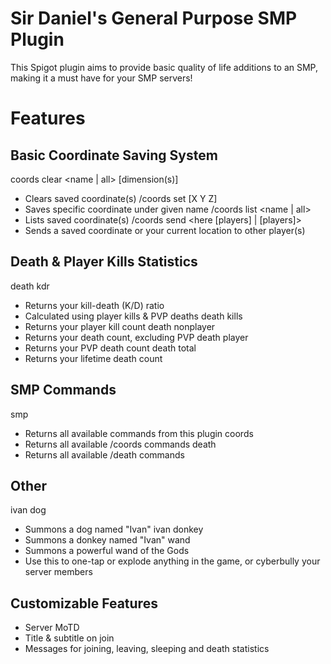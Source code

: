 # Sir Daniel's General Purpose SMP Plugin

This Spigot plugin aims to provide basic quality of life additions to an SMP, making it a must have for your SMP servers!

# Features

## Basic Coordinate Saving System
coords clear <name | all> [dimension(s)]
* Clears saved coordinate(s)
/coords set <name> [X Y Z] <dimension>
* Saves specific coordinate under given name
/coords list <name | all> <dimension>
* Lists saved coordinate(s)
/coords send <here [players] | <name> <dimension> [players]>
* Sends a saved coordinate or your current location to other player(s)


## Death & Player Kills Statistics
death kdr
* Returns your kill-death (K/D) ratio
* Calculated using player kills & PVP deaths
death kills
* Returns your player kill count
death nonplayer
* Returns your death count, excluding PVP
death player
* Returns your PVP death count
death total
* Returns your lifetime death count

## SMP Commands
smp
* Returns all available commands from this plugin
coords
* Returns all available /coords commands
death
* Returns all available /death commands

## Other
ivan dog
* Summons a dog named "Ivan"
ivan donkey
* Summons a donkey named "Ivan"
wand
* Summons a powerful wand of the Gods
* Use this to one-tap or explode anything in the game, or cyberbully your server members

## Customizable Features
* Server MoTD
* Title & subtitle on join
* Messages for joining, leaving, sleeping and death statistics
